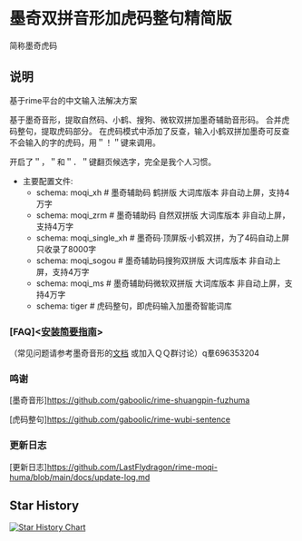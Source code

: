 
# 墨奇双拼音形加虎码整句精简版
简称墨奇虎码
## 说明
基于rime平台的中文输入法解决方案
 
基于墨奇音形，提取自然码、小鹤、搜狗、微软双拼加墨奇辅助音形码。
合并虎码整句，提取虎码部分。
在虎码模式中添加了反查，输入小鹤双拼加墨奇可反查不会输入的字的虎码，用＂！＂键来调用。

开启了＂，＂和＂．＂键翻页候选字，完全是我个人习惯。

- 主要配置文件:
  - schema: moqi_xh # 墨奇辅助码 鹤拼版 大词库版本 非自动上屏，支持4万字
  - schema: moqi_zrm # 墨奇辅助码 自然双拼版 大词库版本 非自动上屏，支持4万字
  - schema: moqi_single_xh # 墨奇码·顶屏版·小鹤双拼，为了4码自动上屏 只收录了8000字
  - schema: moqi_sogou # 墨奇辅助码搜狗双拼版 大词库版本 非自动上屏，支持4万字
  - schema: moqi_ms # 墨奇辅助码微软双拼版 大词库版本 非自动上屏，支持4万字
  - schema: tiger # 虎码整句，即虎码输入加墨奇智能词库

### [FAQ]<[安装简要指南](https://github.com/LastFlydragon/rime-moqi-huma/blob/main/docs/INSTALL.md)>
（常见问题请参考墨奇音形的[文档](https://github.com/gaboolic/rime-shuangpin-fuzhuma/blob/main/md/FAQ.md)
或加入ＱＱ群讨论）q羣696353204

### 鸣谢

[墨奇音形]<https://github.com/gaboolic/rime-shuangpin-fuzhuma>

[虎码整句]<https://github.com/gaboolic/rime-wubi-sentence>

### 更新日志
[更新日志]<https://github.com/LastFlydragon/rime-moqi-huma/blob/main/docs/update-log.md>

## Star History

[![Star History Chart](https://api.star-history.com/svg?repos=LastFlydragon/rime-moqi-huma&type=Date)](https://star-history.com/#LastFlydragon/rime-moqi-huma&Date)
